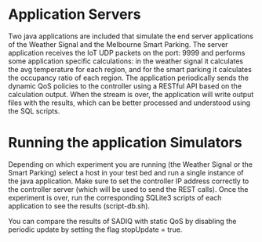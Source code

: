 # Application Servers
Two java applications are included that simulate the end server applications of the Weather Signal and the Melbourne Smart Parking. 
The server application receives the IoT UDP packets on the port: 9999 and performs some application specific calculations: in the weather signal it calculates the avg temperature for each region, and for the smart parking it calculates the occupancy ratio of each region. The application periodically sends the dynamic QoS policies to the controller using a RESTful API based on the calculation output. 
When the stream is over, the application will write output files with the results, which can be better processed and understood using the SQL scripts. 

# Running the application Simulators 
Depending on which experiment you are running (the Weather Signal or the Smart Parking) select a host in your test bed and run a single instance of the java application. Make sure to set the controller IP address correctly to the controller server (which will be used to send the REST calls). Once the experiment is over, run the corresponding SQLite3 scripts of each application to see the results (script-db.sh).

You can compare the results of SADIQ with static QoS by disabling the periodic update by setting the flag stopUpdate = true.

